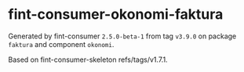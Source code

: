 # fint-consumer-okonomi-faktura

Generated by fint-consumer `2.5.0-beta-1` from tag `v3.9.0` on package `faktura` and component `okonomi`.

Based on fint-consumer-skeleton refs/tags/v1.7.1.
